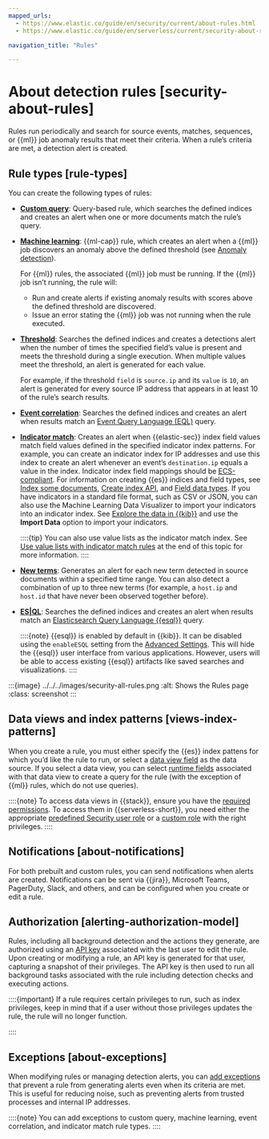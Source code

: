 ```yaml
---
mapped_urls:
  - https://www.elastic.co/guide/en/security/current/about-rules.html
  - https://www.elastic.co/guide/en/serverless/current/security-about-rules.html

navigation_title: "Rules"

---
```


# About detection rules [security-about-rules]

Rules run periodically and search for source events, matches, sequences, or {{ml}} job anomaly results that meet their criteria. When a rule’s criteria are met, a detection alert is created.


## Rule types [rule-types]

You can create the following types of rules:

* [**Custom query**](/solutions/security/detect-and-alert/create-detection-rule.md#create-custom-rule): Query-based rule, which searches the defined indices and creates an alert when one or more documents match the rule’s query.
* [**Machine learning**](/solutions/security/detect-and-alert/create-detection-rule.md#create-ml-rule): {{ml-cap}} rule, which creates an alert when a {{ml}} job discovers an anomaly above the defined threshold (see [Anomaly detection](/solutions/security/advanced-entity-analytics/anomaly-detection.md)).

    For {{ml}} rules, the associated {{ml}} job must be running. If the {{ml}} job isn’t running, the rule will:

    * Run and create alerts if existing anomaly results with scores above the defined threshold are discovered.
    * Issue an error stating the {{ml}} job was not running when the rule executed.

* [**Threshold**](/solutions/security/detect-and-alert/create-detection-rule.md#create-threshold-rule): Searches the defined indices and creates a detections alert when the number of times the specified field’s value is present and meets the threshold during a single execution. When multiple values meet the threshold, an alert is generated for each value.

    For example, if the threshold `field` is `source.ip` and its `value` is `10`, an alert is generated for every source IP address that appears in at least 10 of the rule’s search results.

* [**Event correlation**](/solutions/security/detect-and-alert/create-detection-rule.md#create-eql-rule): Searches the defined indices and creates an alert when results match an [Event Query Language (EQL)](/explore-analyze/query-filter/languages/eql.md) query.
* [**Indicator match**](/solutions/security/detect-and-alert/create-detection-rule.md#create-indicator-rule): Creates an alert when {{elastic-sec}} index field values match field values defined in the specified indicator index patterns. For example, you can create an indicator index for IP addresses and use this index to create an alert whenever an event’s `destination.ip` equals a value in the index. Indicator index field mappings should be [ECS-compliant](https://www.elastic.co/guide/en/ecs/current). For information on creating {{es}} indices and field types, see [Index some documents](https://www.elastic.co/guide/en/starting-with-the-elasticsearch-platform-and-its-solutions/current/getting-started-general-purpose.html#gp-gs-add-data), [Create index API](https://www.elastic.co/docs/api/doc/elasticsearch/operation/operation-indices-create), and [Field data types](asciidocalypse://docs/elasticsearch/docs/reference/elasticsearch/mapping-reference/field-data-types.md). If you have indicators in a standard file format, such as CSV or JSON, you can also use the Machine Learning Data Visualizer to import your indicators into an indicator index. See [Explore the data in {{kib}}](/explore-analyze/machine-learning/anomaly-detection/ml-getting-started.md#sample-data-visualizer) and use the **Import Data** option to import your indicators.

    ::::{tip}
    You can also use value lists as the indicator match index. See [Use value lists with indicator match rules](/solutions/security/detect-and-alert/create-detection-rule.md#indicator-value-lists) at the end of this topic for more information.
    ::::

* [**New terms**](/solutions/security/detect-and-alert/create-detection-rule.md#create-new-terms-rule): Generates an alert for each new term detected in source documents within a specified time range. You can also detect a combination of up to three new terms (for example, a `host.ip` and `host.id` that have never been observed together before).
* [**ES|QL**](/solutions/security/detect-and-alert/create-detection-rule.md#create-esql-rule): Searches the defined indices and creates an alert when results match an [Elasticsearch Query Language {{esql}}](/explore-analyze/query-filter/languages/esql.md) query.

    ::::{note}
    {{esql}} is enabled by default in {{kib}}. It can be disabled using the `enableESQL` setting from the [Advanced Settings](asciidocalypse://docs/kibana/docs/reference/advanced-settings.md). This will hide the {{esql}} user interface from various applications. However, users will be able to access existing {{esql}} artifacts like saved searches and visualizations.
    ::::


:::{image} ../../../images/security-all-rules.png
:alt: Shows the Rules page
:class: screenshot
:::


## Data views and index patterns [views-index-patterns]

When you create a rule, you must either specify the {{es}} index pattens for which you’d like the rule to run, or select a [data view field](/solutions/security/get-started/data-views-elastic-security.md) as the data source. If you select a data view, you can select [runtime fields](/solutions/security/get-started/create-runtime-fields-in-elastic-security.md) associated with that data view to create a query for the rule (with the exception of {{ml}} rules, which do not use queries).

::::{note}
To access data views in {{stack}}, ensure you have the [required permissions](/explore-analyze/find-and-organize/data-views.md#data-views-read-only-access). To access them in {{serverless-short}}, you need either the appropriate [predefined Security user role](/deploy-manage/users-roles/cloud-organization/user-roles.md#general-assign-user-roles) or a [custom role](../../../deploy-manage/users-roles/cloud-organization/user-roles.md) with the right privileges.
::::



## Notifications [about-notifications]

For both prebuilt and custom rules, you can send notifications when alerts are created. Notifications can be sent via {{jira}}, Microsoft Teams, PagerDuty, Slack, and others, and can be configured when you create or edit a rule.


## Authorization [alerting-authorization-model]

Rules, including all background detection and the actions they generate, are authorized using an [API key](/deploy-manage/api-keys/elasticsearch-api-keys.md) associated with the last user to edit the rule. Upon creating or modifying a rule, an API key is generated for that user, capturing a snapshot of their privileges. The API key is then used to run all background tasks associated with the rule including detection checks and executing actions.

::::{important}
If a rule requires certain privileges to run, such as index privileges, keep in mind that if a user without those privileges updates the rule, the rule will no longer function.

::::



## Exceptions [about-exceptions]

When modifying rules or managing detection alerts, you can [add exceptions](/solutions/security/detect-and-alert/add-manage-exceptions.md) that prevent a rule from generating alerts even when its criteria are met. This is useful for reducing noise, such as preventing alerts from trusted processes and internal IP addresses.

::::{note}
You can add exceptions to custom query, machine learning, event correlation, and indicator match rule types.
::::


